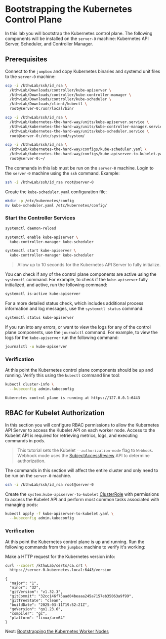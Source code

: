 # Bootstrapping the Kubernetes Control Plane

In this lab you will bootstrap the Kubernetes control plane. The following components will be installed on the `server-0` machine: Kubernetes API Server, Scheduler, and Controller Manager.

## Prerequisites

Connect to the `jumpbox` and copy Kubernetes binaries and systemd unit files to the `server-0` machine:

```bash
scp -i /kthwLab/ssh/id_rsa \
  /kthwLab/Downloads/controller/kube-apiserver \
  /kthwLab/Downloads/controller/kube-controller-manager \
  /kthwLab/Downloads/controller/kube-scheduler \
  /kthwLab/Downloads/client/kubectl \
  root@server-0:/usr/local/bin/

scp -i /kthwLab/ssh/id_rsa \
  /kthwLab/kubernetes-the-hard-way/units/kube-apiserver.service \
  /kthwLab/kubernetes-the-hard-way/units/kube-controller-manager.service \
  /kthwLab/kubernetes-the-hard-way/units/kube-scheduler.service \
  root@server-0:/etc/systemd/system/

scp -i /kthwLab/ssh/id_rsa \
  /kthwLab/kubernetes-the-hard-way/configs/kube-scheduler.yaml \
  /kthwLab/kubernetes-the-hard-way/configs/kube-apiserver-to-kubelet.yaml \
  root@server-0:~/
```

The commands in this lab must be run on the `server-0` machine. Login to the `server-0` machine using the `ssh` command. Example:

```bash
ssh -i /kthwLab/ssh/id_rsa root@server-0
```

Create the `kube-scheduler.yaml` configuration file:

```bash
mkdir -p /etc/kubernetes/config
mv kube-scheduler.yaml /etc/kubernetes/config/
```

### Start the Controller Services

```bash
systemctl daemon-reload

systemctl enable kube-apiserver \
  kube-controller-manager kube-scheduler

systemctl start kube-apiserver \
  kube-controller-manager kube-scheduler
```

> Allow up to 10 seconds for the Kubernetes API Server to fully initialize.

You can check if any of the control plane components are active using the `systemctl` command. For example, to check if the `kube-apiserver` fully initialized, and active, run the following command:

```bash
systemctl is-active kube-apiserver
```

For a more detailed status check, which includes additional process information and log messages, use the `systemctl status` command:

```bash
systemctl status kube-apiserver
```

If you run into any errors, or want to view the logs for any of the control plane components, use the `journalctl` command. For example, to view the logs for the `kube-apiserver` run the following command:

```bash
journalctl -u kube-apiserver
```

### Verification

At this point the Kubernetes control plane components should be up and running. Verify this using the `kubectl` command line tool:

```bash
kubectl cluster-info \
  --kubeconfig admin.kubeconfig
```

```text
Kubernetes control plane is running at https://127.0.0.1:6443
```

## RBAC for Kubelet Authorization

In this section you will configure RBAC permissions to allow the Kubernetes API Server to access the Kubelet API on each worker node. Access to the Kubelet API is required for retrieving metrics, logs, and executing commands in pods.

> This tutorial sets the Kubelet `--authorization-mode` flag to `Webhook`. Webhook mode uses the [SubjectAccessReview](https://kubernetes.io/docs/reference/access-authn-authz/authorization/#checking-api-access) API to determine authorization.

The commands in this section will affect the entire cluster and only need to be run on the `server-0` machine.

```bash
ssh -i /kthwLab/ssh/id_rsa root@server-0
```

Create the `system:kube-apiserver-to-kubelet` [ClusterRole](https://kubernetes.io/docs/reference/access-authn-authz/rbac/#role-and-clusterrole) with permissions to access the Kubelet API and perform most common tasks associated with managing pods:

```bash
kubectl apply -f kube-apiserver-to-kubelet.yaml \
  --kubeconfig admin.kubeconfig
```

### Verification

At this point the Kubernetes control plane is up and running. Run the following commands from the `jumpbox` machine to verify it's working:

Make a HTTP request for the Kubernetes version info:

```bash
curl --cacert /kthwLab/certs/ca.crt \
  https://server-0.kubernetes.local:6443/version
```

```text
{
  "major": "1",
  "minor": "32",
  "gitVersion": "v1.32.3",
  "gitCommit": "32cc146f75aad04beaaa245a7157eb35063a9f99",
  "gitTreeState": "clean",
  "buildDate": "2025-03-11T19:52:21Z",
  "goVersion": "go1.23.6",
  "compiler": "gc",
  "platform": "linux/arm64"
}
```

Next: [Bootstrapping the Kubernetes Worker Nodes](09-bootstrapping-kubernetes-workers.md)

